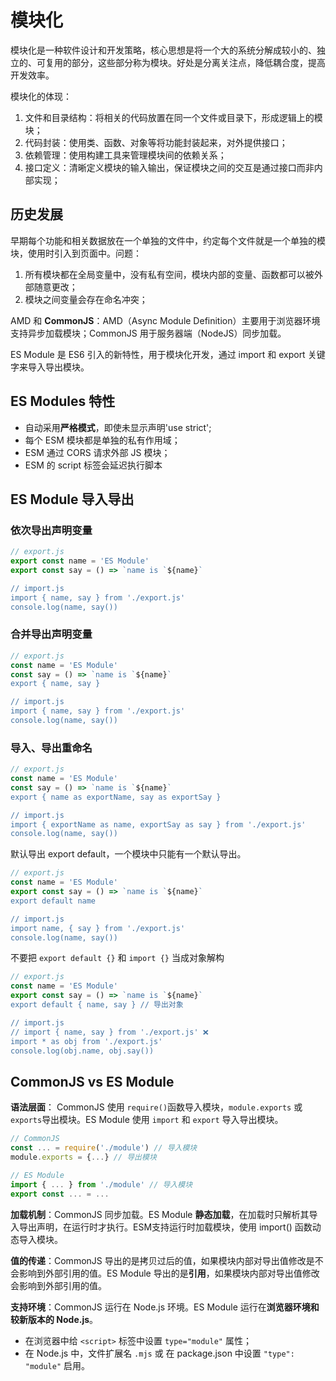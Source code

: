 # 模块化

模块化是一种软件设计和开发策略，核心思想是将一个大的系统分解成较小的、独立的、可复用的部分，这些部分称为模块。好处是分离关注点，降低耦合度，提高开发效率。

模块化的体现：

1. 文件和目录结构：将相关的代码放置在同一个文件或目录下，形成逻辑上的模块；
2. 代码封装：使用类、函数、对象等将功能封装起来，对外提供接口；
3. 依赖管理：使用构建工具来管理模块间的依赖关系；
4. 接口定义：清晰定义模块的输入输出，保证模块之间的交互是通过接口而非内部实现；

## 历史发展

早期每个功能和相关数据放在一个单独的文件中，约定每个文件就是一个单独的模块，使用时引入到页面中。问题：

1. 所有模块都在全局变量中，没有私有空间，模块内部的变量、函数都可以被外部随意更改；
2. 模块之间变量会存在命名冲突；

AMD 和 **CommonJS**：AMD（Async Module Definition）主要用于浏览器环境支持异步加载模块；CommonJS 用于服务器端（NodeJS）同步加载。

ES Module 是 ES6 引入的新特性，用于模块化开发，通过 import 和 export 关键字来导入导出模块。

## ES Modules 特性

- 自动采用**严格模式**，即使未显示声明'use strict';
- 每个 ESM 模块都是单独的私有作用域；
- ESM 通过 CORS 请求外部 JS 模块；
- ESM 的 script 标签会延迟执行脚本

## ES Module 导入导出

### 依次导出声明变量

```js
// export.js
export const name = 'ES Module'
export const say = () => `name is `${name}`

// import.js
import { name, say } from './export.js'
console.log(name, say())
```

### 合并导出声明变量

```js
// export.js
const name = 'ES Module'
const say = () => `name is `${name}`
export { name, say }

// import.js
import { name, say } from './export.js'
console.log(name, say())
```

### 导入、导出重命名

```js
// export.js
const name = 'ES Module'
const say = () => `name is `${name}` 
export { name as exportName, say as exportSay }

// import.js
import { exportName as name, exportSay as say } from './export.js'
console.log(name, say())
```

默认导出 export default，一个模块中只能有一个默认导出。

```js
// export.js
const name = 'ES Module'
export const say = () => `name is `${name}`
export default name

// import.js
import name, { say } from './export.js'
console.log(name, say())
```

不要把 `export default {}` 和 `import {}` 当成对象解构

```js
// export.js
const name = 'ES Module'
export const say = () => `name is `${name}`
export default { name, say } // 导出对象

// import.js
// import { name, say } from './export.js' ❌
import * as obj from './export.js' 
console.log(obj.name, obj.say())
```

## CommonJS vs ES Module

**语法层面**： CommonJS 使用 `require()`函数导入模块，`module.exports` 或 `exports`导出模块。ES Module 使用 `import` 和 `export` 导入导出模块。

```js
// CommonJS
const ... = require('./module') // 导入模块
module.exports = {...} // 导出模块

// ES Module
import { ... } from './module' // 导入模块
export const ... = ...
```

**加载机制**：CommonJS 同步加载。ES Module **静态加载**，在加载时只解析其导入导出声明，在运行时才执行。ESM支持运行时加载模块，使用 import() 函数动态导入模块。

**值的传递**：CommonJS 导出的是拷贝过后的值，如果模块内部对导出值修改是不会影响到外部引用的值。ES Module 导出的是**引用**，如果模块内部对导出值修改会影响到外部引用的值。

**支持环境**：CommonJS 运行在 Node.js 环境。ES Module 运行在**浏览器环境和较新版本的 Node.js**。

- 在浏览器中给 `<script>` 标签中设置 `type="module"` 属性；
- 在 Node.js 中，文件扩展名 `.mjs` 或 在 package.json 中设置 `"type": "module"` 启用。
